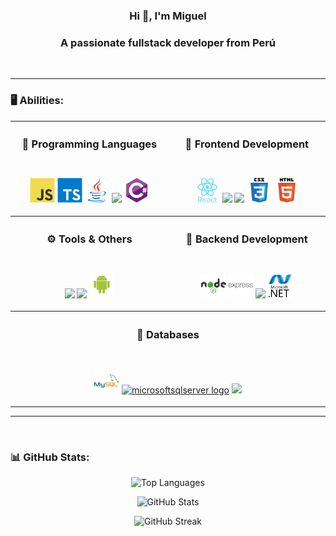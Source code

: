 <h3 align="center">Hi 👋, I'm Miguel</h1>
<h3 align="center">A passionate fullstack developer from Perú</h3>
<br>

---
### 🖥️ Abilities:

<table>
<tr>
<th align="center" width="500" height="1">
 <h3>🧠 Programming Languages</h3>
</th>
<th align="center" width="500" height="1">
  <h3>🎨 Frontend Development</h3>
</th>
</tr>
<tr align="center"> 
<td>
 <h3></h3>
        <p>
          <a href="https://developer.mozilla.org/en-US/docs/Web/JavaScript" target="_blank"><img src="https://raw.githubusercontent.com/devicons/devicon/master/icons/javascript/javascript-original.svg" width="40" /></a>
          <a href="https://www.typescriptlang.org/" target="_blank"><img src="https://raw.githubusercontent.com/devicons/devicon/master/icons/typescript/typescript-original.svg" width="40" /></a>
          <a href="https://www.java.com/" target="_blank"><img src="https://raw.githubusercontent.com/devicons/devicon/master/icons/java/java-original.svg" width="40" /></a>
          <a href="https://kotlinlang.org/" target="_blank"><img src="https://www.vectorlogo.zone/logos/kotlinlang/kotlinlang-icon.svg" width="40" /></a>
          <a href="https://learn.microsoft.com/en-us/dotnet/csharp/" target="_blank"><img src="https://raw.githubusercontent.com/devicons/devicon/master/icons/csharp/csharp-original.svg" width="40" /></a>
        </p>
</td>
<td>
 <h3></h3>
        <p>
          <a href="https://reactjs.org/" target="_blank"><img src="https://raw.githubusercontent.com/devicons/devicon/master/icons/react/react-original-wordmark.svg" width="40" /></a>
          <a href="https://nextjs.org/" target="_blank"><img src="https://cdn.worldvectorlogo.com/logos/nextjs-2.svg" width="40" /></a>
          <a href="https://tailwindcss.com/" target="_blank"><img src="https://www.vectorlogo.zone/logos/tailwindcss/tailwindcss-icon.svg" width="40" /></a>
          <a href="https://developer.mozilla.org/en-US/docs/Web/CSS" target="_blank"><img src="https://raw.githubusercontent.com/devicons/devicon/master/icons/css3/css3-original-wordmark.svg" width="40" /></a>
          <a href="https://developer.mozilla.org/en-US/docs/Web/HTML" target="_blank"><img src="https://raw.githubusercontent.com/devicons/devicon/master/icons/html5/html5-original-wordmark.svg" width="40" /></a>
        </p>
</td>
</tr>
<tr>
    <th align="center" width="500" height="1">
        <h3>⚙️ Tools & Others</h3>
    </th>
    <th align="center" width="500" height="1">
        <h3>🧰 Backend Development</h3>
    </th>
</tr>
<tr align="center">
    <td>
        <h3></h3>
        <p>
            <a href="https://git-scm.com/" target="_blank"><img src="https://www.vectorlogo.zone/logos/git-scm/git-scm-icon.svg" width="40" /></a>
            <a href="https://www.postman.com/" target="_blank"><img src="https://www.vectorlogo.zone/logos/getpostman/getpostman-icon.svg" width="40" /></a>
            <a href="https://developer.android.com/" target="_blank"><img src="https://raw.githubusercontent.com/devicons/devicon/master/icons/android/android-original-wordmark.svg" width="40" /></a>
        </p>
    </td>
    <td>
        <h3></h3>
        <p>
            <a href="https://nodejs.org/" target="_blank"><img src="https://raw.githubusercontent.com/devicons/devicon/master/icons/nodejs/nodejs-original-wordmark.svg" width="40" /></a>
            <a href="https://expressjs.com/" target="_blank"><img src="https://raw.githubusercontent.com/devicons/devicon/master/icons/express/express-original-wordmark.svg" width="40" /></a>
            <a href="https://spring.io/" target="_blank"><img src="https://www.vectorlogo.zone/logos/springio/springio-icon.svg" width="40" /></a>
            <a href="https://dotnet.microsoft.com/" target="_blank"><img src="https://raw.githubusercontent.com/devicons/devicon/master/icons/dot-net/dot-net-original-wordmark.svg" width="40" /></a>
        </p>
    </td>
</tr>
<tr>
    <th align="center" colspan="2" height="1">
        <h3>💾 Databases</h3>
    </th>
</tr>
<tr align="center">
    <td colspan="2">
      <h3></h3>
        <p>
          <a href="https://www.mysql.com/" target="_blank"><img src="https://raw.githubusercontent.com/devicons/devicon/master/icons/mysql/mysql-original-wordmark.svg" width="40" /></a>
          <a href="https://www.microsoft.com/en-us/sql-server" target="_blank"> <img src="https://cdn.jsdelivr.net/gh/devicons/devicon/icons/microsoftsqlserver/microsoftsqlserver-plain-wordmark.svg"height="40" alt="microsoftsqlserver logo"  /></a>
          <a href="https://firebase.google.com/" target="_blank"><img src="https://www.vectorlogo.zone/logos/firebase/firebase-icon.svg" width="40" /></a>
        </p>
    </td>
</tr>
</table>

---
<br>

### 📊 GitHub Stats:
<div align="center">
        <p>
          <img src="https://github-readme-stats.vercel.app/api/top-langs?username=mikexd27&theme=dark&show_icons=true&locale=en&layout=compact" alt="Top Languages" />
        </p>
        <p>
          <img src="https://github-readme-stats.vercel.app/api?username=mikexd27&theme=dark&show_icons=true&locale=en" alt="GitHub Stats" />
        </p>
        <p>
          <img src="https://github-readme-streak-stats.herokuapp.com/?user=mikexd27&theme=dark&show_icons=true" alt="GitHub Streak" />
        </p>
</div>
